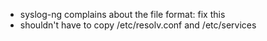 
- syslog-ng complains about the file format: fix this
- shouldn't have to copy /etc/resolv.conf and /etc/services
